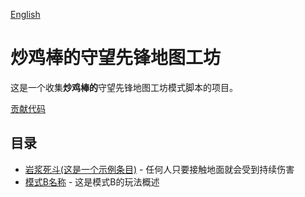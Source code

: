 
[English](README.md)

# **炒鸡棒的**守望先锋地图工坊
这是一个收集**炒鸡棒的**守望先锋地图工坊模式脚本的项目。

[贡献代码](contribution_zh.md)

## 目录
- [岩浆死斗(这是一个示例条目)](script_zh/lavadeathfight.md) - 任何人只要接触地面就会受到持续伤害
- [模式B名称]() - 这是模式B的玩法概述
